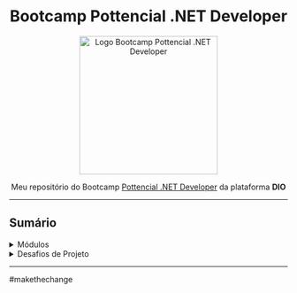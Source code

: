 <div align="center">
    <h1>Bootcamp Pottencial .NET Developer</h1>
    <img src="https://hermes.digitalinnovation.one/tracks/9a1e80de-6b42-4f59-97be-15e1493aa96f.png" alt="Logo Bootcamp Pottencial .NET Developer" width="250px"/>
    <p>Meu repositório do Bootcamp <a href="https://web.dio.me/track/35a4e967-50e1-4140-a858-a6c8f63904c4" target="_blank">Pottencial .NET Developer</a> da plataforma <strong>DIO</strong></p>
</div>

---------------
<h2>Sumário</h2>
<details>
<summary>Módulos</summary>
<hr>
<p> Completo: ✅ Incompleto: ❌</p>
<hr>

- Prepare-se Para a Jornada ✅ 23/11/2022
- Princípios de Desenvolvimento de Software ✅ 23/11/2022
- Conhecendo a Plataforma .NET com C# ✅ 06/12/2022
- Orientação a Objetos com C# ❌
- Banco de Dados Relacionais - SQL Server ❌
- Dominando o Ecossistema .NET
</details>

<details>
<summary>Desafios de Projeto</summary>

- <a href="https://github.com/yomarcoslinss/bootcamp-pottencial-dotnet-developer/tree/main/Desafios%20de%20Projeto" target="_blank">Link do diretório</a>
- <a href="https://github.com/yomarcoslinss/bootcamp-pottencial-dotnet-developer/tree/main/Desafios%20de%20Projeto/trilha-net-fundamentos-desafio" target="_blank">Trilha .NET - Fundamentos</a>
- <a href="https://github.com/yomarcoslinss/bootcamp-pottencial-dotnet-developer/tree/main/Desafios%20de%20Projeto/trilha-net-explorando-desafio" target="_blank">Trilha .NET - Explorando a Linguagem</a>
</details>
<hr/>
<p>#makethechange</p>

